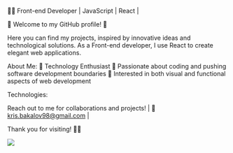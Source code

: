 👨‍💻 Front-end Developer | JavaScript | React |

🌟 Welcome to my GitHub profile! 🌟

Here you can find my projects, inspired by innovative ideas and technological solutions. As a Front-end developer, I use React to create elegant web applications.

About Me:
🔹 Technology Enthusiast
🔹 Passionate about coding and pushing software development boundaries
🔹 Interested in both visual and functional aspects of web development

Technologies:

Reach out to me for collaborations and projects! | 📧 kris.bakalov98@gmail.com | 

Thank you for visiting! 🙏✨

<a href="https://visitcount.itsvg.in">
  <img src="https://visitcount.itsvg.in/api?id=kris-985&label=Views&color=1&icon=0&pretty=false" />
</a>
